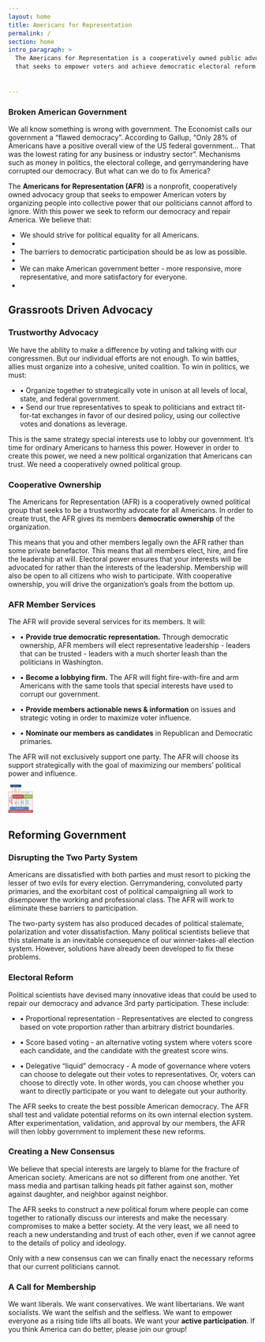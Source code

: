 ```yaml
---
layout: home
title: Americans for Representation
permalink: /
section: home
intro_paragraph: >
  The Americans for Representation is a cooperatively owned public advocacy group 
  that seeks to empower voters and achieve democratic electoral reform. 
  

---
```


### Broken American Government

We all know something is wrong with government. The Economist calls our government a “flawed democracy”. According to Gallup, “Only 28% of Americans have a positive overall view of the US federal government… That was the lowest rating for any business or industry sector”. Mechanisms such as money in politics, the electoral college, and gerrymandering have corrupted our democracy. But what can we do to fix America? 

The **Americans for Representation (AFR)** is a nonprofit, cooperatively owned advocacy group that seeks to empower American voters by organizing people into collective power that our politicians cannot afford to ignore. With this power we seek to reform our democracy and repair America. We believe that:

<ul>
<li>We should strive for political equality for all Americans.<li>
<li>The barriers to democratic participation should be as low as possible.<li>
<li>We can make American government better - more responsive, more representative, and more satisfactory for everyone.<li>
</ul>

## Grassroots Driven Advocacy

### Trustworthy Advocacy

We have the ability to make a difference by voting and talking with our congressmen. But our individual efforts are not enough. To win battles, allies must organize into a cohesive, united coalition. To win in politics, we must:

-  • Organize together to strategically vote in unison at all levels of local, state, and federal government.
-	 • Send our true representatives to speak to politicians and extract tit-for-tat exchanges in favor of our desired policy, using our collective votes and donations as leverage.

This is the same strategy special interests use to lobby our government. It’s time for ordinary Americans to harness this power. However in order to create this power, we need a new political organization that Americans can trust. We need a cooperatively owned political group. 

### Cooperative Ownership

The Americans for Representation (AFR) is a cooperatively owned political group that seeks to be a trustworthy advocate for all Americans. In order to create trust, the AFR gives its members **democratic ownership** of the organization.

This means that you and other members legally own the AFR rather than some private benefactor. This means that all members elect, hire, and fire the leadership at will. Electoral power ensures that your interests will be advocated for rather than the interests of the leadership. Membership will also be open to all citizens who wish to participate. With cooperative ownership, you will drive the organization’s goals from the bottom up. 

### AFR Member Services

The AFR will provide several services for its members. It will: 

-   • **Provide true democratic representation.** Through democratic ownership, AFR members will elect representative leadership - leaders that can be trusted - leaders with a much shorter leash than the politicians in Washington.

-   • **Become a lobbying firm.** The AFR will fight fire-with-fire and arm Americans with the same tools that special interests have used to corrupt our government. 

-   • **Provide members actionable news & information** on issues and strategic voting in order to maximize voter influence.

-   • **Nominate our members as candidates** in Republican and Democratic primaries.

The AFR will not exclusively support one party. The AFR will choose its support strategically with the goal of maximizing our members’ political power and influence. 

<img src="/assets/img/uploads/AFR_structure.png" alt="structure" width="50"/>



## Reforming Government

### Disrupting the Two Party System

Americans are dissatisfied with both parties and must resort to picking the lesser of two evils for every election. Gerrymandering, convoluted party primaries, and the exorbitant cost of political campaigning all work to disempower the working and professional class. The AFR will work to eliminate these barriers to participation. 

The two-party system has also produced decades of political stalemate, polarization and voter dissatisfaction. Many political scientists believe that this stalemate is an inevitable consequence of our winner-takes-all election system. However, solutions have already been developed to fix these problems.

### Electoral Reform

Political scientists have devised many innovative ideas that could be used to repair our democracy and advance 3rd party participation. These include:

-   • Proportional representation - Representatives are elected to congress based on vote proportion rather than arbitrary district boundaries. 

-   • Score based voting - an alternative voting system where voters score each candidate, and the candidate with the greatest score wins.

-   • Delegative “liquid” democracy - A mode of governance where voters can choose to delegate out their votes to representatives. Or, voters can choose to directly vote. In other words, you can choose whether you want to directly participate or you want to delegate out your authority.

The AFR seeks to create the best possible American democracy. The AFR shall test and validate potential reforms on its own internal election system. After experimentation, validation, and approval by our members, the AFR will then lobby government to implement these new reforms.  

### Creating a New Consensus

We believe that special interests are largely to blame for the fracture of American society. Americans are not so different from one another. Yet mass media and partisan talking heads pit father against son, mother against daughter, and neighbor against neighbor.

The AFR seeks to construct a new political forum where people can come together to rationally discuss our interests and make the necessary compromises to make a better society. At the very least, we all need to reach a new understanding and trust of each other, even if we cannot agree to the details of policy and ideology. 

Only with a new consensus can we can finally enact the necessary reforms that our current politicians cannot.  

### A Call for Membership 

We want liberals. We want conservatives. We want libertarians. We want socialists. We want the selfish and the selfless. We want to empower everyone as a rising tide lifts all boats. We want your **active participation**. If you think America can do better, please join our group!



